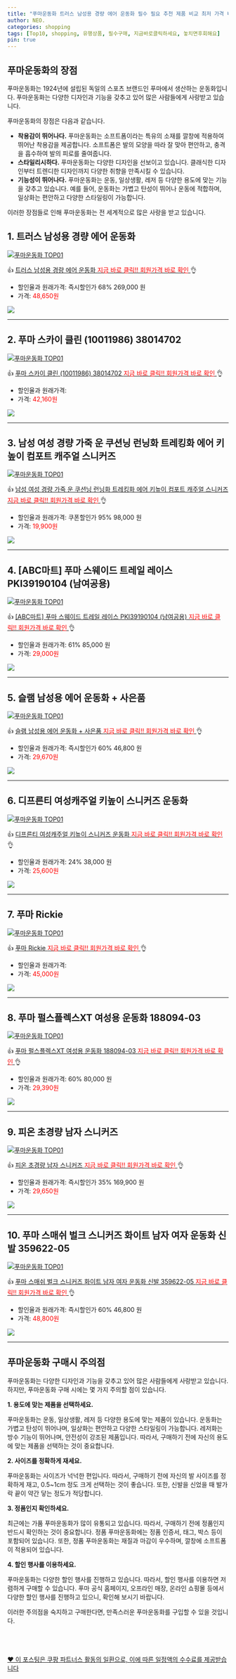 ```yaml
---
title: "푸마운동화 트러스 남성용 경량 에어 운동화 필수 필요 추천 제품 비교 최저 가격 비교 장점 구매 후기 구매평"
author: NEO.
categories: shopping
tags: [Top10, shopping, 유행상품, 필수구매, 지금바로클릭하세요, 놓치면후회해요]
pin: true
---
```

## 푸마운동화의 장점

푸마운동화는 1924년에 설립된 독일의 스포츠 브랜드인 푸마에서 생산하는 운동화입니다. 푸마운동화는 다양한 디자인과 기능을 갖추고 있어 많은 사람들에게 사랑받고 있습니다.

푸마운동화의 장점은 다음과 같습니다.

* **착용감이 뛰어나다.** 푸마운동화는 소프트폼이라는 특유의 소재를 깔창에 적용하여 뛰어난 착용감을 제공합니다. 소프트폼은 발의 모양을 따라 잘 맞아 편안하고, 충격을 흡수하여 발의 피로를 줄여줍니다.
* **스타일리시하다.** 푸마운동화는 다양한 디자인을 선보이고 있습니다. 클래식한 디자인부터 트렌디한 디자인까지 다양한 취향을 만족시킬 수 있습니다.
* **기능성이 뛰어나다.** 푸마운동화는 운동, 일상생활, 레저 등 다양한 용도에 맞는 기능을 갖추고 있습니다. 예를 들어, 운동화는 가볍고 탄성이 뛰어나 운동에 적합하며, 일상화는 편안하고 다양한 스타일링이 가능합니다.

이러한 장점들로 인해 푸마운동화는 전 세계적으로 많은 사랑을 받고 있습니다.

   

## 1. 트러스 남성용 경량 에어 운동화

[![푸마운동화 TOP01](https://thumbnail10.coupangcdn.com/thumbnails/remote/490x490ex/image/vendor_inventory/8959/d349e775aa1beeaf1c43571b17ae0cf12e60c14e7dcb4bf9c94750a0f1ca.jpg)](https://link.coupang.com/re/AFFSDP?lptag=AF3617701&subid=GithubCoopas&pageKey=7164640273&traceid=V0-153&itemId=18037519426&vendorItemId=85847719252)


👍 [트러스 남성용 경량 에어 운동화 <font color=red> 지금 바로 클릭!! 회원가격 바로 확인 </font> ](https://link.coupang.com/re/AFFSDP?lptag=AF3617701&subid=GithubCoopas&pageKey=7164640273&traceid=V0-153&itemId=18037519426&vendorItemId=85847719252) 👌 


- 할인율과 원래가격: 즉시할인가 68%  269,000   원
- 가격: <span style='color:red'>48,650원</span>

[![](/discount_price.png)](https://link.coupang.com/re/AFFSDP?lptag=AF3617701&subid=GithubCoopas&pageKey=7164640273&traceid=V0-153&itemId=18037519426&vendorItemId=85847719252)

---


   

## 2. 푸마 스카이 클린 (10011986) 38014702

[![푸마운동화 TOP01](https://thumbnail6.coupangcdn.com/thumbnails/remote/490x490ex/image/vendor_inventory/c336/2e1183cc55769d03a73a0d7c6d5326b3b11c6dbc0f4d90d11368ee19ed5f.jpg)](https://link.coupang.com/re/AFFSDP?lptag=AF3617701&subid=GithubCoopas&pageKey=7457506480&traceid=V0-153&itemId=19430181481&vendorItemId=86544576321)


👍 [푸마 스카이 클린 (10011986) 38014702 <font color=red> 지금 바로 클릭!! 회원가격 바로 확인 </font> ](https://link.coupang.com/re/AFFSDP?lptag=AF3617701&subid=GithubCoopas&pageKey=7457506480&traceid=V0-153&itemId=19430181481&vendorItemId=86544576321) 👌 


- 할인율과 원래가격: 
- 가격: <span style='color:red'>42,160원</span>

[![](/discount_price.png)](https://link.coupang.com/re/AFFSDP?lptag=AF3617701&subid=GithubCoopas&pageKey=7457506480&traceid=V0-153&itemId=19430181481&vendorItemId=86544576321)

---


   

## 3. 남성 여성 경량 가죽 운 쿠션닝 런닝화 트레킹화 에어 키높이 컴포트 캐주얼 스니커즈

[![푸마운동화 TOP01](https://thumbnail8.coupangcdn.com/thumbnails/remote/490x490ex/image/vendor_inventory/fb6a/86195908557d6e37f37dd14ff1f95c78ea6f886a491286a2fd85cfb17667.jpg)](https://link.coupang.com/re/AFFSDP?lptag=AF3617701&subid=GithubCoopas&pageKey=7691907892&traceid=V0-153&itemId=19942518490&vendorItemId=87041743979)


👍 [남성 여성 경량 가죽 운 쿠션닝 런닝화 트레킹화 에어 키높이 컴포트 캐주얼 스니커즈 <font color=red> 지금 바로 클릭!! 회원가격 바로 확인 </font> ](https://link.coupang.com/re/AFFSDP?lptag=AF3617701&subid=GithubCoopas&pageKey=7691907892&traceid=V0-153&itemId=19942518490&vendorItemId=87041743979) 👌 


- 할인율과 원래가격: 쿠폰할인가 95%  98,000   원
- 가격: <span style='color:red'>19,900원</span>

[![](/discount_price.png)](https://link.coupang.com/re/AFFSDP?lptag=AF3617701&subid=GithubCoopas&pageKey=7691907892&traceid=V0-153&itemId=19942518490&vendorItemId=87041743979)

---


   

## 4. [ABC마트] 푸마 스웨이드 트레일 레이스 PKI39190104 (남여공용)

[![푸마운동화 TOP01](https://thumbnail6.coupangcdn.com/thumbnails/remote/490x490ex/image/vendor_inventory/3bf9/e0db5c994bbb894650e9737fdcd8e3d50ccb3927e99954f87e1ee156d97b.jpg)](https://link.coupang.com/re/AFFSDP?lptag=AF3617701&subid=GithubCoopas&pageKey=6916805835&traceid=V0-153&itemId=16688617950&vendorItemId=83871457304)


👍 [[ABC마트] 푸마 스웨이드 트레일 레이스 PKI39190104 (남여공용) <font color=red> 지금 바로 클릭!! 회원가격 바로 확인 </font> ](https://link.coupang.com/re/AFFSDP?lptag=AF3617701&subid=GithubCoopas&pageKey=6916805835&traceid=V0-153&itemId=16688617950&vendorItemId=83871457304) 👌 


- 할인율과 원래가격: 61%  85,000   원
- 가격: <span style='color:red'>29,000원</span>

[![](/discount_price.png)](https://link.coupang.com/re/AFFSDP?lptag=AF3617701&subid=GithubCoopas&pageKey=6916805835&traceid=V0-153&itemId=16688617950&vendorItemId=83871457304)

---


   

## 5. 슬램 남성용 에어 운동화 + 사은품

[![푸마운동화 TOP01](https://thumbnail8.coupangcdn.com/thumbnails/remote/490x490ex/image/vendor_inventory/de00/610551ed722b23c14ab9f10f4b2db8a94ccc85e34d80145c39bac9534b18.jpg)](https://link.coupang.com/re/AFFSDP?lptag=AF3617701&subid=GithubCoopas&pageKey=7687070569&traceid=V0-153&itemId=20546274857&vendorItemId=87147971182)


👍 [슬램 남성용 에어 운동화 + 사은품 <font color=red> 지금 바로 클릭!! 회원가격 바로 확인 </font> ](https://link.coupang.com/re/AFFSDP?lptag=AF3617701&subid=GithubCoopas&pageKey=7687070569&traceid=V0-153&itemId=20546274857&vendorItemId=87147971182) 👌 


- 할인율과 원래가격: 즉시할인가 60%  46,800   원
- 가격: <span style='color:red'>29,670원</span>

[![](/discount_price.png)](https://link.coupang.com/re/AFFSDP?lptag=AF3617701&subid=GithubCoopas&pageKey=7687070569&traceid=V0-153&itemId=20546274857&vendorItemId=87147971182)

---


   

## 6. 디프른티 여성캐주얼 키높이 스니커즈 운동화

[![푸마운동화 TOP01](https://thumbnail6.coupangcdn.com/thumbnails/remote/490x490ex/image/vendor_inventory/5ff2/6b34a64212a76cc4ac2b911dd703e21c1f9f7c44208151db733f3d642bf3.jpg)](https://link.coupang.com/re/AFFSDP?lptag=AF3617701&subid=GithubCoopas&pageKey=7441909662&traceid=V0-153&itemId=19353733458&vendorItemId=86466919811)


👍 [디프른티 여성캐주얼 키높이 스니커즈 운동화 <font color=red> 지금 바로 클릭!! 회원가격 바로 확인 </font> ](https://link.coupang.com/re/AFFSDP?lptag=AF3617701&subid=GithubCoopas&pageKey=7441909662&traceid=V0-153&itemId=19353733458&vendorItemId=86466919811) 👌 


- 할인율과 원래가격: 24%  38,000   원
- 가격: <span style='color:red'>25,600원</span>

[![](/discount_price.png)](https://link.coupang.com/re/AFFSDP?lptag=AF3617701&subid=GithubCoopas&pageKey=7441909662&traceid=V0-153&itemId=19353733458&vendorItemId=86466919811)

---


   

## 7. 푸마 Rickie

[![푸마운동화 TOP01](https://thumbnail7.coupangcdn.com/thumbnails/remote/490x490ex/image/retail/images/2023/01/31/12/7/0f09b4ec-1412-4678-9bd0-f67964405f14.jpg)](https://link.coupang.com/re/AFFSDP?lptag=AF3617701&subid=GithubCoopas&pageKey=7101792587&traceid=V0-153&itemId=17729218101&vendorItemId=84893962704)


👍 [푸마 Rickie <font color=red> 지금 바로 클릭!! 회원가격 바로 확인 </font> ](https://link.coupang.com/re/AFFSDP?lptag=AF3617701&subid=GithubCoopas&pageKey=7101792587&traceid=V0-153&itemId=17729218101&vendorItemId=84893962704) 👌 


- 할인율과 원래가격: 
- 가격: <span style='color:red'>45,000원</span>

[![](/discount_price.png)](https://link.coupang.com/re/AFFSDP?lptag=AF3617701&subid=GithubCoopas&pageKey=7101792587&traceid=V0-153&itemId=17729218101&vendorItemId=84893962704)

---


   

## 8. 푸마 펄스플렉스XT 여성용 운동화 188094-03

[![푸마운동화 TOP01](https://thumbnail8.coupangcdn.com/thumbnails/remote/490x490ex/image/retail/images/1360437998308460-f22e7b1b-167d-4bb0-a429-bb1d36838470.jpg)](https://link.coupang.com/re/AFFSDP?lptag=AF3617701&subid=GithubCoopas&pageKey=6410305367&traceid=V0-153&itemId=13744740053&vendorItemId=80995549085)


👍 [푸마 펄스플렉스XT 여성용 운동화 188094-03 <font color=red> 지금 바로 클릭!! 회원가격 바로 확인 </font> ](https://link.coupang.com/re/AFFSDP?lptag=AF3617701&subid=GithubCoopas&pageKey=6410305367&traceid=V0-153&itemId=13744740053&vendorItemId=80995549085) 👌 


- 할인율과 원래가격: 60%  80,000   원
- 가격: <span style='color:red'>29,390원</span>

[![](/discount_price.png)](https://link.coupang.com/re/AFFSDP?lptag=AF3617701&subid=GithubCoopas&pageKey=6410305367&traceid=V0-153&itemId=13744740053&vendorItemId=80995549085)

---


   

## 9. 피온 초경량 남자 스니커즈

[![푸마운동화 TOP01](https://thumbnail10.coupangcdn.com/thumbnails/remote/490x490ex/image/vendor_inventory/c207/be3ed7de93c5ef23b24a3b7f0063e0863da532f37e198f581e96a798f166.jpg)](https://link.coupang.com/re/AFFSDP?lptag=AF3617701&subid=GithubCoopas&pageKey=7154105663&traceid=V0-153&itemId=17991981414&vendorItemId=85847728145)


👍 [피온 초경량 남자 스니커즈 <font color=red> 지금 바로 클릭!! 회원가격 바로 확인 </font> ](https://link.coupang.com/re/AFFSDP?lptag=AF3617701&subid=GithubCoopas&pageKey=7154105663&traceid=V0-153&itemId=17991981414&vendorItemId=85847728145) 👌 


- 할인율과 원래가격: 즉시할인가 35%  169,900   원
- 가격: <span style='color:red'>29,650원</span>

[![](/discount_price.png)](https://link.coupang.com/re/AFFSDP?lptag=AF3617701&subid=GithubCoopas&pageKey=7154105663&traceid=V0-153&itemId=17991981414&vendorItemId=85847728145)

---


   

## 10. 푸마 스매쉬 벌크 스니커즈 화이트 남자 여자 운동화 신발 359622-05

[![푸마운동화 TOP01](https://thumbnail8.coupangcdn.com/thumbnails/remote/490x490ex/image/vendor_inventory/83bb/bc545624c935bd4faad9ba9cec0515440dde4c7eb8ef3c0fe4af5c295290.jpg)](https://link.coupang.com/re/AFFSDP?lptag=AF3617701&subid=GithubCoopas&pageKey=35878593&traceid=V0-153&itemId=133171175&vendorItemId=70425465067)


👍 [푸마 스매쉬 벌크 스니커즈 화이트 남자 여자 운동화 신발 359622-05 <font color=red> 지금 바로 클릭!! 회원가격 바로 확인 </font> ](https://link.coupang.com/re/AFFSDP?lptag=AF3617701&subid=GithubCoopas&pageKey=35878593&traceid=V0-153&itemId=133171175&vendorItemId=70425465067) 👌 


- 할인율과 원래가격: 즉시할인가 60%  46,800   원
- 가격: <span style='color:red'>48,800원</span>

[![](/discount_price.png)](https://link.coupang.com/re/AFFSDP?lptag=AF3617701&subid=GithubCoopas&pageKey=35878593&traceid=V0-153&itemId=133171175&vendorItemId=70425465067)

---
## 푸마운동화 구매시 주의점

푸마운동화는 다양한 디자인과 기능을 갖추고 있어 많은 사람들에게 사랑받고 있습니다. 하지만, 푸마운동화 구매 시에는 몇 가지 주의할 점이 있습니다.

**1. 용도에 맞는 제품을 선택하세요.**

푸마운동화는 운동, 일상생활, 레저 등 다양한 용도에 맞는 제품이 있습니다. 운동화는 가볍고 탄성이 뛰어나며, 일상화는 편안하고 다양한 스타일링이 가능합니다. 레저화는 방수 기능이 뛰어나며, 안전성이 강조된 제품입니다. 따라서, 구매하기 전에 자신의 용도에 맞는 제품을 선택하는 것이 중요합니다.

**2. 사이즈를 정확하게 재세요.**

푸마운동화는 사이즈가 넉넉한 편입니다. 따라서, 구매하기 전에 자신의 발 사이즈를 정확하게 재고, 0.5~1cm 정도 크게 선택하는 것이 좋습니다. 또한, 신발을 신었을 때 발가락 끝이 약간 닿는 정도가 적당합니다.

**3. 정품인지 확인하세요.**

최근에는 가품 푸마운동화가 많이 유통되고 있습니다. 따라서, 구매하기 전에 정품인지 반드시 확인하는 것이 중요합니다. 정품 푸마운동화에는 정품 인증서, 태그, 박스 등이 포함되어 있습니다. 또한, 정품 푸마운동화는 재질과 마감이 우수하며, 깔창에 소프트폼이 적용되어 있습니다.

**4. 할인 행사를 이용하세요.**

푸마운동화는 다양한 할인 행사를 진행하고 있습니다. 따라서, 할인 행사를 이용하면 저렴하게 구매할 수 있습니다. 푸마 공식 홈페이지, 오프라인 매장, 온라인 쇼핑몰 등에서 다양한 할인 행사를 진행하고 있으니, 확인해 보시기 바랍니다.

이러한 주의점을 숙지하고 구매한다면, 만족스러운 푸마운동화를 구입할 수 있을 것입니다.<br><br><br><br><br> [ ❤  이 포스팅은 쿠팡 파트너스 활동의 일환으로, 이에 따른 일정액의 수수료를 제공받습니다](https://link.coupang.com/a/bcEFyh)